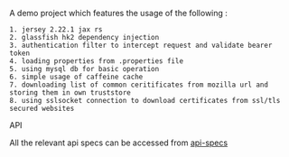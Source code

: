 A demo project which features the usage of the following :

    1. jersey 2.22.1 jax rs
    2. glassfish hk2 dependency injection
    3. authentication filter to intercept request and validate bearer token
    4. loading properties from .properties file
    5. using mysql db for basic operation
    6. simple usage of caffeine cache
    7. downloading list of common ceritificates from mozilla url and storing them in own truststore
    8. using sslsocket connection to download certificates from ssl/tls secured websites


API

All the relevant api specs can be accessed from [api-specs](../docs/api-specs.md)
